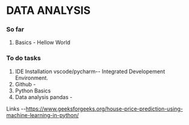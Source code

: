# DATA ANALYSIS 

### So far
1. Basics - Hellow World

### To do tasks
1. IDE Installation vscode/pycharm-- Integrated Developement Environment. 
2. Github - 
3. Python Basics 
4. Data analysis
    pandas - 

Links --https://www.geeksforgeeks.org/house-price-prediction-using-machine-learning-in-python/